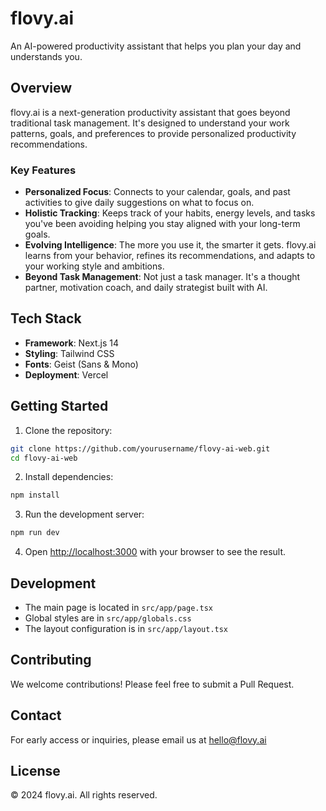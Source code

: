 # flovy.ai

An AI-powered productivity assistant that helps you plan your day and understands you.

## Overview

flovy.ai is a next-generation productivity assistant that goes beyond traditional task management. It's designed to understand your work patterns, goals, and preferences to provide personalized productivity recommendations.

### Key Features

- **Personalized Focus**: Connects to your calendar, goals, and past activities to give daily suggestions on what to focus on.
- **Holistic Tracking**: Keeps track of your habits, energy levels, and tasks you've been avoiding helping you stay aligned with your long-term goals.
- **Evolving Intelligence**: The more you use it, the smarter it gets. flovy.ai learns from your behavior, refines its recommendations, and adapts to your working style and ambitions.
- **Beyond Task Management**: Not just a task manager. It's a thought partner, motivation coach, and daily strategist built with AI.

## Tech Stack

- **Framework**: Next.js 14
- **Styling**: Tailwind CSS
- **Fonts**: Geist (Sans & Mono)
- **Deployment**: Vercel

## Getting Started

1. Clone the repository:
```bash
git clone https://github.com/yourusername/flovy-ai-web.git
cd flovy-ai-web
```

2. Install dependencies:
```bash
npm install
```

3. Run the development server:
```bash
npm run dev
```

4. Open [http://localhost:3000](http://localhost:3000) with your browser to see the result.

## Development

- The main page is located in `src/app/page.tsx`
- Global styles are in `src/app/globals.css`
- The layout configuration is in `src/app/layout.tsx`

## Contributing

We welcome contributions! Please feel free to submit a Pull Request.

## Contact

For early access or inquiries, please email us at [hello@flovy.ai](mailto:hello@flovy.ai)

## License

© 2024 flovy.ai. All rights reserved.
